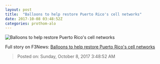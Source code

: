 ```yaml
---
layout: post
title:  "Balloons to help restore Puerto Rico's cell networks"
date: 2017-10-08 03:48:52Z
categories: prothom-alo
---
```


![Balloons to help restore Puerto Rico's cell networks](http://en.prothom-alo.com/contents/cache/images/1200x630x1/uploads/default/2016/05/25/4953150c2fed8ecbec0d8094d9c13682-en.palo-icon.png)




Full story on F3News: [Balloons to help restore Puerto Rico's cell networks](http://www.f3nws.com/n/ZNCpzH)

> Posted on: Sunday, October 8, 2017 3:48:52 AM
